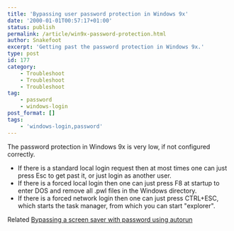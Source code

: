 ```yaml
---
title: 'Bypassing user password protection in Windows 9x'
date: '2000-01-01T00:57:17+01:00'
status: publish
permalink: /article/win9x-password-protection.html
author: Snakefoot
excerpt: 'Getting past the password protection in Windows 9x.'
type: post
id: 177
category:
    - Troubleshoot
    - Troubleshoot
    - Troubleshoot
tag:
    - password
    - windows-login
post_format: []
tags:
    - 'windows-login,password'
---
```

The password protection in Windows 9x is very low, if not configured correctly.

- If there is a standard local login request then at most times one can just press Esc to get past it, or just login as another user.
- If there is a forced local login then one can just press F8 at startup to enter DOS and remove all .pwl files in the Windows directory.
- If there is a forced network login then one can just press CTRL+ESC, which starts the task manager, from which you can start "explorer".
 
 Related [Bypassing a screen saver with password using autorun](/article/win9x-screensaver-password.html)